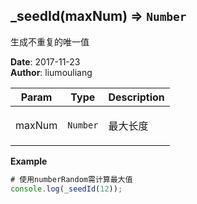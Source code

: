 ## \_seedId(maxNum) ⇒ <code>Number</code>
<p>生成不重复的唯一值</p>

**Date**: 2017-11-23  
**Author**: liumouliang  

| Param | Type | Description |
| --- | --- | --- |
| maxNum | <code>Number</code> | <p>最大长度</p> |

**Example**  
```javascript
# 使用numberRandom需计算最大值console.log(_seedId(12));
```
